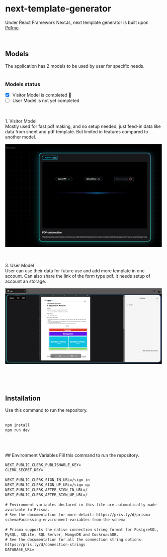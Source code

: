 # next-template-generator
Under React Framework NextJs, next template generator is built upon [Pdfme](https://github.com/pdfme/pdfme).
<br>
<br>
<br>
## Models
The application has 2 models to be used by user for specific needs.
<br>
<br>
### Models status
- [x] Visitor Model is completed :tada:
- [ ] User Model is not yet completed
<br>
<br>
1. Visitor Model
<br>
Mostly used for fast pdf making, and no setup needed, just feed-in data like data from sheet and pdf template. But limited in features compared to another model.
<br>

![Image of model type visitor from next template generator.](/assets/images/modelTypeVisit.png)

<br>
<br>
3. User Model
<br>
User can use their data for future use and add more template in one account. Can also share the link of the form type pdf. It needs setup of account an storage.
<br>

![Image of model type user from next template generator.](/assets/images/modelTypeUser.png)

<br>
<br>
<br>

## Installation
Use this command to run the repository.
<br>
<br>

```
npm install
npm run dev
```

<br>
<br>
<br>
## Environment Variables
Fill this command to run the repository.
<br>

```
NEXT_PUBLIC_CLERK_PUBLISHABLE_KEY=
CLERK_SECRET_KEY=

NEXT_PUBLIC_CLERK_SIGN_IN_URL=/sign-in
NEXT_PUBLIC_CLERK_SIGN_UP_URL=/sign-up
NEXT_PUBLIC_CLERK_AFTER_SIGN_IN_URL=/
NEXT_PUBLIC_CLERK_AFTER_SIGN_UP_URL=/

# Environment variables declared in this file are automatically made available to Prisma.
# See the documentation for more detail: https://pris.ly/d/prisma-schema#accessing-environment-variables-from-the-schema

# Prisma supports the native connection string format for PostgreSQL, MySQL, SQLite, SQL Server, MongoDB and CockroachDB.
# See the documentation for all the connection string options: https://pris.ly/d/connection-strings
DATABASE_URL=
```
